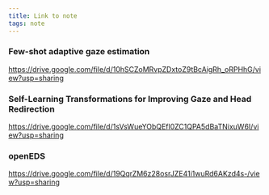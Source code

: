 ```yaml
---
title: Link to note 
tags: note
---
```



### Few-shot adaptive gaze estimation
https://drive.google.com/file/d/10hSCZoMRvpZDxtoZ9tBcAigRh_oRPHhG/view?usp=sharing

### Self-Learning Transformations for Improving Gaze and Head Redirection
https://drive.google.com/file/d/1sVsWueYObQEfl0ZC1QPA5dBaTNixuW6I/view?usp=sharing

### openEDS
https://drive.google.com/file/d/19QqrZM6z28osrJZE41i1wuRd6AKzd4s-/view?usp=sharing

